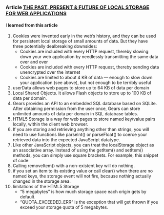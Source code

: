 
### Article [THE PAST, PRESENT & FUTURE OF LOCAL STORAGE FOR WEB APPLICATIONS](http://diveinto.html5doctor.com/storage.html)

#### I learned from this article

1.  Cookies were invented early in the web’s history, and they can be used for persistent local storage of small amounts of data. But they have three potentially dealbreaking downsides:
    - Cookies are included with every HTTP request, thereby slowing down your web application by needlessly transmitting the same data over and over
    - Cookies are included with every HTTP request, thereby sending data unencrypted over the internet
    - Cookies are limited to about 4 KB of data — enough to slow down your application (see above), but not enough to be terribly useful
1. userData allows web pages to store up to 64 KB of data per domain
1.  Local Shared Objects. It allows Flash objects to store up to 100 KB of data per domain.
1. Gears provides an API to an embedded SQL database based on SQLite. After obtaining permission from the user once, Gears can store unlimited amounts of data per domain in SQL database tables.
1. HTML5 Storage is a way for web pages to store named key/value pairs locally, within the client web browser. 
1. If you are storing and retrieving anything other than strings, you will need to use functions like parseInt() or parseFloat() to coerce your retrieved data into the expected JavaScript datatype.
1. Like other JavaScript objects, you can treat the localStorage object as an associative array. Instead of using the getItem() and setItem() methods, you can simply use square brackets. For example, this snippet of code
1. Calling removeItem() with a non-existent key will do nothing.
1.  if you set an item to its existing value or call clear() when there are no named keys, the storage event will not fire, because nothing actually changed in the storage area.
1.  limitations of the HTML5 Storage
    - “5 megabytes” is how much storage space each origin gets by default. 
    - “QUOTA_EXCEEDED_ERR” is the exception that will get thrown if you exceed your storage quota of 5 megabytes.

